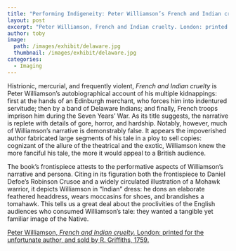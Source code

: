 ```yaml
---
title: "Performing Indigeneity: Peter Williamson’s French and Indian cruelty"
layout: post
excerpt: "Peter Williamson, French and Indian cruelty. London: printed for the unfortunate author, and sold by R. Griffiths, 1759."
author: toby
image: 
  path: /images/exhibit/delaware.jpg
  thumbnail: /images/exhibit/delaware.jpg
categories:
  - Imaging
---
```


Histrionic, mercurial, and frequently violent, *French and Indian cruelty* is Peter Williamson’s autobiographical account of his multiple kidnappings: first at the hands of an Edinburgh merchant, who forces him into indentured servitude; then by a band of Delaware Indians; and finally, French troops imprison him during the Seven Years’ War. As its title suggests, the narrative is replete with details of gore, horror, and hardship. Notably, however, much of Williamson’s narrative is demonstrably false. It appears the impoverished author fabricated large segments of his tale in a ploy to sell copies: cognizant of the allure of the theatrical and the exotic, Williamson knew the more fanciful his tale, the more it would appeal to a British audience.

The book’s frontispiece attests to the performative aspects of Williamson’s narrative and persona. Citing in
its figuration both the frontispiece to Daniel Defoe’s Robinson Crusoe and a widely circulated illustration
of a Mohawk warrior, it depicts Williamson in “Indian” dress: he dons an elaborate feathered headdress, wears moccasins for shoes, and brandishes a tomahawk. This tells us a great deal about the proclivities of the English audiences who consumed Williamson’s tale: they wanted a tangible yet familiar image of the Native.

[Peter Williamson, *French and Indian cruelty.* London: printed for the unfortunate author, and sold by R. Griffiths, 1759.](https://search.library.brown.edu/catalog/b3162377)